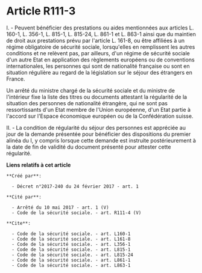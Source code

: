 # Article R111-3

I. - Peuvent bénéficier des prestations ou aides mentionnées aux articles L. 160-1, L. 356-1, L. 815-1, L. 815-24, L. 861-1
et L. 863-1 ainsi que du maintien de droit aux prestations prévu par l'article L. 161-8, ou être affiliées à un régime
obligatoire de sécurité sociale, lorsqu'elles en remplissent les autres conditions et ne relèvent pas, par ailleurs, d'un
régime de sécurité sociale d'un autre Etat en application des règlements européens ou de conventions internationales, les
personnes qui sont de nationalité française ou sont en situation régulière au regard de la législation sur le séjour des
étrangers en France. 

Un arrêté du ministre chargé de la sécurité sociale et du ministre de l'intérieur fixe la liste des titres ou documents
attestant la régularité de la situation des personnes de nationalité étrangère, qui ne sont pas ressortissants d'un Etat
membre de l'Union européenne, d'un Etat partie à l'accord sur l'Espace économique européen ou de la Confédération suisse. 

II. - La condition de régularité du séjour des personnes est appréciée au jour de la demande présentée pour bénéficier des
dispositions du premier alinéa du I, y compris lorsque cette demande est instruite postérieurement à la date de fin de
validité du document présenté pour attester cette régularité.

**Liens relatifs à cet article**

	**Créé par**:

	  - Décret n°2017-240 du 24 février 2017 - art. 1

	**Cité par**:

	  - Arrêté du 10 mai 2017 - art. 1 (V)
	  - Code de la sécurité sociale. - art. R111-4 (V)

	**Cite**:

	  - Code de la sécurité sociale. - art. L160-1
	  - Code de la sécurité sociale. - art. L161-8
	  - Code de la sécurité sociale. - art. L356-1
	  - Code de la sécurité sociale. - art. L815-1
	  - Code de la sécurité sociale. - art. L815-24
	  - Code de la sécurité sociale. - art. L861-1
	  - Code de la sécurité sociale. - art. L863-1
